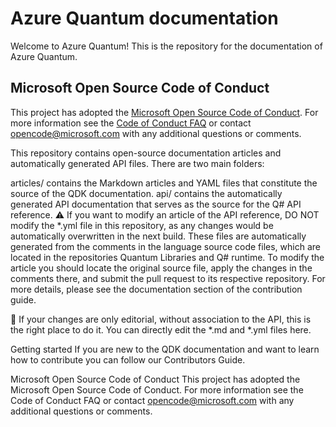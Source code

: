 # Azure Quantum documentation

Welcome to Azure Quantum! This is the repository for the documentation of Azure Quantum.

## Microsoft Open Source Code of Conduct
This project has adopted the [Microsoft Open Source Code of Conduct](https://opensource.microsoft.com/codeofconduct/).
For more information see the [Code of Conduct FAQ](https://opensource.microsoft.com/codeofconduct/faq/) or contact [opencode@microsoft.com](mailto:opencode@microsoft.com) with any additional questions or comments. 

This repository contains open-source documentation articles and automatically generated API files. There are two main folders:

articles/ contains the Markdown articles and YAML files that constitute the source of the QDK documentation.
api/ contains the automatically generated API documentation that serves as the source for the Q# API reference.
⚠️ If you want to modify an article of the API reference, DO NOT modify the *.yml file in this repository, as any changes would be automatically overwritten in the next build. These files are automatically generated from the comments in the language source code files, which are located in the repositories Quantum Libraries and Q# runtime. To modify the article you should locate the original source file, apply the changes in the comments there, and submit the pull request to its respective repository. For more details, please see the documentation section of the contribution guide.

📝 If your changes are only editorial, without association to the API, this is the right place to do it. You can directly edit the *.md and *.yml files here.

Getting started
If you are new to the QDK documentation and want to learn how to contribute you can follow our Contributors Guide.

Microsoft Open Source Code of Conduct
This project has adopted the Microsoft Open Source Code of Conduct. For more information see the Code of Conduct FAQ or contact opencode@microsoft.com with any additional questions or comments.
